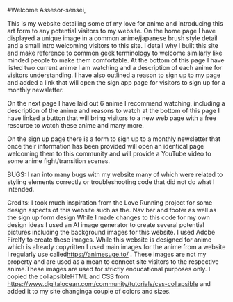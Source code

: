 
#Welcome Assesor-sensei,

This is my website detailing some of my love for anime and introducing this art form to any potential visitors to my website. On the home page I have displayed a unique image in a common anime/japanese brush style detail and a small intro welcoming visitors to this site. I detail why I built this site and make reference to common geek terminology to welcome similarly like minded people to make them comfortable. At the bottom of this page I have listed two current anime I am watching and a description of each anime for visitors understanding. I have also outlined a reason to sign up to my page and added a link that will open the sign app page for visitors to sign up for a monthly newsletter.

On the next page I have laid out 6 anime I recommend watching, including a description of the anime and reasons to watch at the bottom of this page I have linked a button that will bring visitors to a new web page with a free resource to watch these anime and many more.

On the sign up page there is a form to sign up to a monthly newsletter that once their information has been provided will open an identical page welcoming them to this community and will provide a YouTube video to some anime fight/transition scenes.

BUGS:
I ran into many bugs with my website many of which were related to styling elements correctly or troubleshooting code that did not do what I intended.

Credits:
I took much inspiration from the Love Running project for some design aspects of this website such as the. Nav bar and footer as well as the sign up form design While I made changes to this code for my own design ideas
I used an AI image generator to create several potential pictures including the background images for this website. I used Adobe Firelfy to create these images.
While this website is designed for anime which is already copyritten I used main images for the anime from a website I regularly use called<https://animesuge.to/>  . These images are not my property and are used as a mean to connect site visitors to the respective anime.These images are used for strictly enducational purposes only.
I copied the collapsibleHTML and CSS from https://www.digitalocean.com/community/tutorials/css-collapsible and added it to my site changinga couple of colors and sizes.
